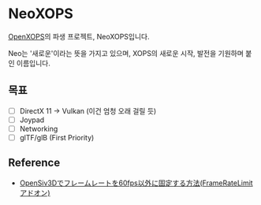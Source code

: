 # NeoXOPS

[OpenXOPS](http://openxops.net/ "OpenXOPS")의 파생 프로젝트, NeoXOPS입니다.

Neo는 '새로운'이라는 뜻을 가지고 있으며, XOPS의 새로운 시작, 발전을 기원하며 붙인 이름입니다.

## 목표

- [ ] DirectX 11 &rightarrow; Vulkan (이건 엄청 오래 걸릴 듯)
- [ ] Joypad
- [ ] Networking
- [ ] glTF/glB (First Priority)

## Reference
- [OpenSiv3Dでフレームレートを60fps以外に固定する方法(FrameRateLimitアドオン)](https://qiita.com/m4saka/items/5da6cd4b57bc894d35dd#comments "OpenSiv3Dでフレームレートを60fps以外に固定する方法(FrameRateLimitアドオン)")
